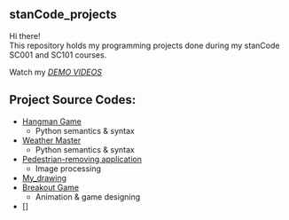 ## stanCode_projects
Hi there!\
This repository holds my programming projects done during my stanCode SC001 and SC101 courses.

Watch my *[DEMO VIDEOS](https://drive.google.com/drive/folders/1mJwC8GUMd31ET7SWcWaRfGcHXcV8H61g?usp=sharing)*

## Project Source Codes:
* [Hangman Game]()
  * Python semantics & syntax
* [Weather Master]()
  * Python semantics & syntax
* [Pedestrian-removing application]()
  * Image processing
* [My_drawing]()
* [Breakout Game]()
  * Animation & game designing
* []

 
